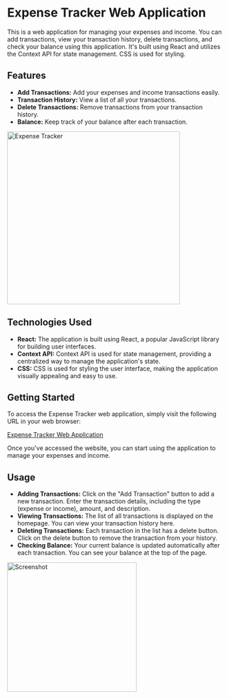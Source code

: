 
# Expense Tracker Web Application

This is a web application for managing your expenses and income. You can add transactions, view your transaction history, delete transactions, and check your balance using this application. It's built using React and utilizes the Context API for state management. CSS is used for styling.

## Features

- **Add Transactions:** Add your expenses and income transactions easily.
- **Transaction History:** View a list of all your transactions.
- **Delete Transactions:** Remove transactions from your transaction history.
- **Balance:** Keep track of your balance after each transaction.
<img src="https://github.com/mohamedsharrif/Expenses-Tracker/assets/140901952/d1ee5cba-077d-4d04-89bc-6db37ef71f00" alt="Expense Tracker" width="400">

## Technologies Used

- **React:** The application is built using React, a popular JavaScript library for building user interfaces.
- **Context API:** Context API is used for state management, providing a centralized way to manage the application's state.
- **CSS:** CSS is used for styling the user interface, making the application visually appealing and easy to use.


## Getting Started

To access the Expense Tracker web application, simply visit the following URL in your web browser:

[Expense Tracker Web Application](https://expenses-tracker-rust-alpha.vercel.app)

Once you've accessed the website, you can start using the application to manage your expenses and income.

## Usage

- **Adding Transactions:** Click on the "Add Transaction" button to add a new transaction. Enter the transaction details, including the type (expense or income), amount, and description.
- **Viewing Transactions:** The list of all transactions is displayed on the homepage. You can view your transaction history here.
- **Deleting Transactions:** Each transaction in the list has a delete button. Click on the delete button to remove the transaction from your history.
- **Checking Balance:** Your current balance is updated automatically after each transaction. You can see your balance at the top of the page.

<img src="https://github.com/mohamedsharrif/Expenses-Tracker/assets/140901952/0cbebf84-561f-420f-add6-403754482b5e" alt="Screenshot" width="300">
